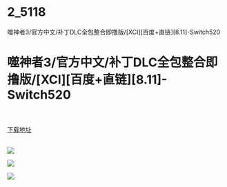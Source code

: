 # 2_5118
噬神者3/官方中文/补丁DLC全包整合即撸版/[XCI][百度+直链]​[8.11]-Switch520
# 噬神者3/官方中文/补丁DLC全包整合即撸版/[XCI][百度+直链]​[8.11]-Switch520
 <br/></br>
[下载地址](https://www.switch520.cc/article/5118 "下载地址")
<br/></br>

<p><span><strong><img src="https://ae01.alicdn.com/kf/Ud659c14ed66746698a3411ccac9e84d0Y.jpg"></strong></span></p>
<p><span><strong><img src="https://ae01.alicdn.com/kf/U83f95adc369b4fc7bb712ebfab290035O.jpg"></strong></span></p>
<p><span><strong><img src="https://ae01.alicdn.com/kf/U52b780f509e4448c95352cfa9ba00ee1q.jpg"></strong></span></p>
